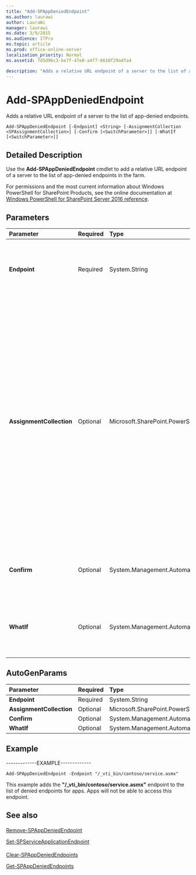 ```yaml
---
title: "Add-SPAppDeniedEndpoint"
ms.author: laurawi
author: LauraWi
manager: laurawi
ms.date: 3/9/2015
ms.audience: ITPro
ms.topic: article
ms.prod: office-online-server
localization_priority: Normal
ms.assetid: 7d5d96c3-be7f-47e0-a4f7-8610f29adfa4

description: "Adds a relative URL endpoint of a server to the list of app-denied endpoints."
---
```


# Add-SPAppDeniedEndpoint

Adds a relative URL endpoint of a server to the list of app-denied endpoints.
  
```
Add-SPAppDeniedEndpoint [-Endpoint] <String> [-AssignmentCollection <SPAssignmentCollection>] [-Confirm [<SwitchParameter>]] [-WhatIf [<SwitchParameter>]]
```

## Detailed Description

Use the **Add-SPAppDeniedEndpoint** cmdlet to add a relative URL endpoint of a server to the list of app-denied endpoints in the farm. 
  
For permissions and the most current information about Windows PowerShell for SharePoint Products, see the online documentation at [Windows PowerShell for SharePoint Server 2016 reference](https://go.microsoft.com/fwlink/p/?LinkId=671715).
  
## Parameters

|**Parameter**|**Required**|**Type**|**Description**|
|:-----|:-----|:-----|:-----|
|**Endpoint** <br/> |Required  <br/> |System.String  <br/> |Specifies a relative URL endpoint of a server that is added to the list of app-denied endpoints. Apps will not be able to access relative URL endpoints of a server that exist in the app-denied endpoint list.  <br/> |
|**AssignmentCollection** <br/> |Optional  <br/> |Microsoft.SharePoint.PowerShell.SPAssignmentCollection  <br/> |Manages objects for the purpose of proper disposal. Use of objects, such as **SPWeb** or **SPSite**, can use large amounts of memory and use of these objects in Windows PowerShell scripts requires proper memory management. Using the **SPAssignment** object, you can assign objects to a variable and dispose of the objects after they are needed to free up memory. When **SPWeb**, **SPSite**, or **SPSiteAdministration** objects are used, the objects are automatically disposed of if an assignment collection or the **Global** parameter is not used.  <br/> > [!NOTE]> When the **Global** parameter is used, all objects are contained in the global store. If objects are not immediately used, or disposed of by using the **Stop-SPAssignment** command, an out-of-memory scenario can occur.           |
|**Confirm** <br/> |Optional  <br/> |System.Management.Automation.SwitchParameter  <br/> |Prompts you for confirmation before executing the command. For more information, type the following command: **get-help about_commonparameters** <br/> |
|**WhatIf** <br/> |Optional  <br/> |System.Management.Automation.SwitchParameter  <br/> |Displays a message that describes the effect of the command instead of executing the command. For more information, type the following command: **get-help about_commonparameters** <br/> |
   
## AutoGenParams

|**Parameter**|**Required**|**Type**|**Description**|
|:-----|:-----|:-----|:-----|
|**Endpoint** <br/> |Required  <br/> |System.String  <br/> ||
|**AssignmentCollection** <br/> |Optional  <br/> |Microsoft.SharePoint.PowerShell.SPAssignmentCollection  <br/> ||
|**Confirm** <br/> |Optional  <br/> |System.Management.Automation.SwitchParameter  <br/> ||
|**WhatIf** <br/> |Optional  <br/> |System.Management.Automation.SwitchParameter  <br/> ||
   
## Example

-------------EXAMPLE-------------
  
```
Add-SPAppDeniedEndpoint -Endpoint "/_vti_bin/contoso/service.asmx"
```

This example adds the **"/_vti_bin/contoso/service.asmx"** endpoint to the list of denied endpoints for apps. Apps will not be able to access this endpoint. 
  
## See also

#### 

[Remove-SPAppDeniedEndpoint](remove-spappdeniedendpoint.md)
  
[Set-SPServiceApplicationEndpoint](../../../docs-conceptual/sharepoint-server/microsoft-powershell-for-sharepoint-server-reference/service-application-cmdlets/set-spserviceapplicationendpoint.md)
#### 

[Clear-SPAppDeniedEndpoints](http://technet.microsoft.com/library/0ed45c68-dc70-4d6e-b13a-dee87620ff99.aspx)
  
[Get-SPAppDeniedEndpoints](http://technet.microsoft.com/library/fad7a182-1abc-4238-898d-ab56afb75c88.aspx)

